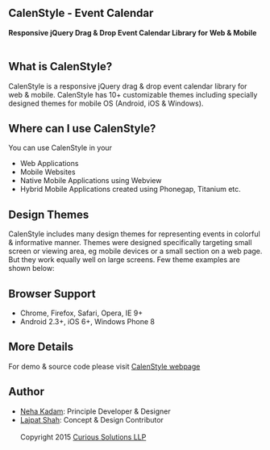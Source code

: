 ## CalenStyle - Event Calendar
**Responsive jQuery Drag & Drop Event Calendar Library for Web & Mobile** <br/><br/>

## What is CalenStyle?
CalenStyle is a responsive jQuery drag & drop event calendar library for web & mobile. CalenStyle has 10+ customizable themes including specially designed themes for mobile OS (Android, iOS & Windows). 
 
## Where can I use CalenStyle?
You can use CalenStyle in your 
- Web Applications 
- Mobile Websites
- Native Mobile Applications using Webview
- Hybrid Mobile Applications created using Phonegap, Titanium etc.  

## Design Themes
CalenStyle includes many design themes for representing events in colorful & informative manner. Themes were designed specifically targeting small screen or viewing area, eg mobile devices or a small section on a web page. But they work equally well on large screens. Few theme examples are shown below:

## Browser Support
- Chrome, Firefox, Safari, Opera, IE 9+
- Android 2.3+, iOS 6+, Windows Phone 8

## More Details
For demo & source code please visit [CalenStyle webpage](https://curioussolutions/apps/calenstyle/ "CalenStyle Plugin Details")

## Author
- [Neha Kadam](https://github.com/nehakadam): Principle Developer & Designer <br/> 
- [Lajpat Shah](https://github.com/lajpatshah): Concept & Design Contributor
<br/> <br/> 
Copyright 2015 [Curious Solutions LLP](https://github.com/CuriousSolutions)
